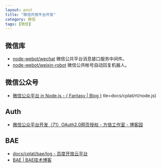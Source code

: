 ```yaml
---
layout: post
title: "微信开放平台开发"
category: 微信
tags: [微信]
--- 
```


## 微信库

- [node-webot/wechat](https://github.com/node-webot/wechat) 微信公共平台消息接口服务中间件。
- [node-webot/weixin-robot](https://github.com/node-webot/weixin-robot) 微信公共帐号自动回复机器人。

## 微信公众号

- [微信公众平台 in Node.js - { Fantasy | Blog }](http://blog.fantasyshao.com/2013-10-node-wechat-demo/)
tle=docs/cplat/rt/node.js)

## Auth

- [微信公众平台开发（71）OAuth2.0网页授权 - 方倍工作室 - 博客园](http://www.cnblogs.com/txw1958/p/weixin71-oauth20.html)

## BAE

- [docs/cplat/bae/log - 百度开放云平台](http://developer.baidu.com/wiki/index.php?title=docs/cplat/bae/log)
- [BAE | BAE技术博客](http://godbae.duapp.com/?author=1)
